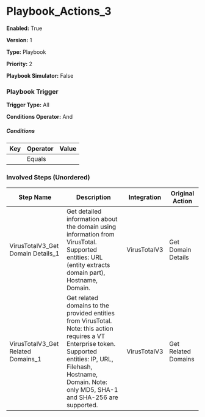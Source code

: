 # Playbook_Actions_3




**Enabled:** True

**Version:** 1

**Type:** Playbook

**Priority:** 2

**Playbook Simulator:** False


### Playbook Trigger
**Trigger Type:** All

**Conditions Operator:** And

##### Conditions
|Key|Operator|Value|
|---|--------|-----|
||Equals||


### Involved Steps (Unordered)
|Step Name|Description|Integration|Original Action|
|---------|-----------|-----------|---------------|
|VirusTotalV3_Get Domain Details_1|Get detailed information about the domain using information from VirusTotal. Supported entities: URL (entity extracts domain part), Hostname, Domain.|VirusTotalV3|Get Domain Details|
|VirusTotalV3_Get Related Domains_1|Get related domains to the provided entities from VirusTotal. Note: this action requires a VT Enterprise token. Supported entities: IP, URL, Filehash, Hostname, Domain. Note: only MD5, SHA-1 and SHA-256 are supported.|VirusTotalV3|Get Related Domains|

